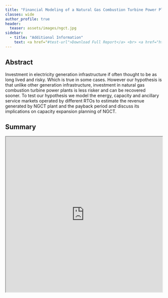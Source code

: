 ```yaml
---
title: "Financial Modeling of a Natural Gas Combustion Turbine Power Plant"
classes: wide
author_profile: true
header:
  teaser: assets/images/ngct.jpg
sidebar:
  - title: "Additional Information"
    text: <a href="#test-url">Download Full Report</a> <br> <a href="https://github.com/rexon1992/US_Power_Markets">View Model On Github</a>
---
```


<h2>Abstract</h2>
<p>Investment in electricity generation infrastructure if often thought to be as long lived and risky. Which is true in some cases. However our hypothesis is that unlike other generation infrastructure, investment in natural gas combustion turbine power plants is less risker and can be recovered sooner. To test our hypothesis we model the energy, capacity and ancillary service markets operated by different RTOs to estimate the revenue generated by NGCT plant and the payback period and discuss its implications on capacity expansion planning of NGCT.</p>

<h2>Summary</h2>


<iframe src="https://scholarworks.rit.edu/cgi/viewcontent.cgi?article=11105&context=theses#toolbar=0" width="100%" height="500px">
</iframe>


